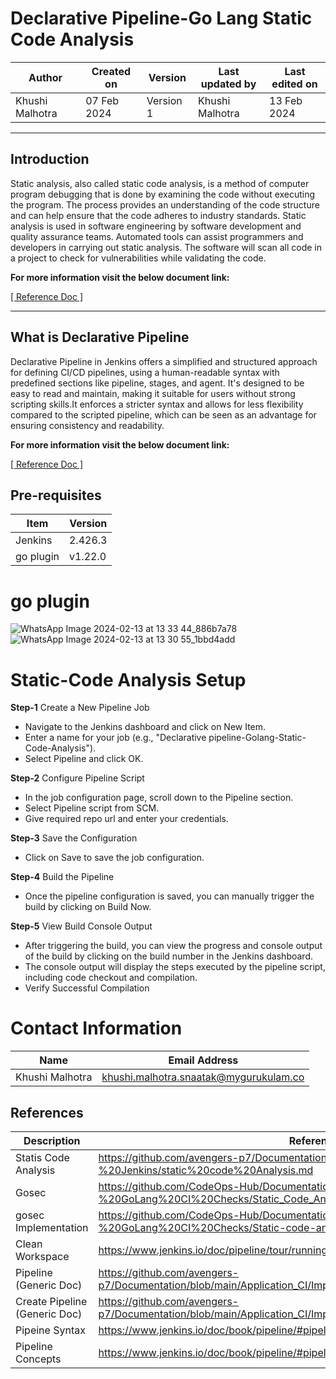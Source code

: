 # Declarative Pipeline-Go Lang Static Code Analysis

|   Author        |  Created on   |  Version   | Last updated by  | Last edited on |
| --------------- | --------------| -----------|----------------- | -------------- |
| Khushi Malhotra |  07 Feb 2024  |  Version 1 | Khushi Malhotra  | 13 Feb 2024    |
***
## Introduction
Static analysis, also called static code analysis, is a method of computer program debugging that is done by examining the code without executing the program. The process provides an understanding of the code structure and can help ensure that the code adheres to industry standards. Static analysis is used in software engineering by software development and quality assurance teams. Automated tools can assist programmers and developers in carrying out static analysis. The software will scan all code in a project to check for vulnerabilities while validating the code.

**For more information visit the below document link:**

[\[ Reference Doc \]](https://github.com/avengers-p7/Documentation/blob/main/Application_CI/Design/08-%20Jenkins/static%20code%20Analysis.md)

***
## What is Declarative Pipeline

Declarative Pipeline in Jenkins offers a simplified and structured approach for defining CI/CD pipelines, using a human-readable syntax with predefined sections like pipeline, stages, and agent. It's designed to be easy to read and maintain, making it suitable for users without strong scripting skills.It enforces a stricter syntax and allows for less flexibility compared to the scripted pipeline, which can be seen as an advantage for ensuring consistency and readability.

**For more information visit the below document link:**

[\[ Reference Doc \]](https://github.com/avengers-p7/Documentation/blob/main/Application_CI/Implementation/GenericDoc/jenkinsPipeline.md )

## Pre-requisites
| Item         | Version   |
|--------------|-----------|
| Jenkins      | 2.426.3 |
| go plugin    | v1.22.0 |

# go plugin
![WhatsApp Image 2024-02-13 at 13 33 44_886b7a78](https://github.com/avengers-p7/Documentation/assets/156056460/55c954ee-4937-496d-bff9-6ca2df8cca38)
![WhatsApp Image 2024-02-13 at 13 30 55_1bbd4add](https://github.com/avengers-p7/Documentation/assets/156056460/bb5dce1a-3952-4ebd-a40b-8a41a45375dd)

# Static-Code Analysis Setup 
**Step-1** Create a New Pipeline Job

- Navigate to the Jenkins dashboard and click on New Item.
- Enter a name for your job (e.g., "Declarative pipeline-Golang-Static-Code-Analysis").
- Select Pipeline and click OK.

**Step-2** Configure Pipeline Script

- In the job configuration page, scroll down to the Pipeline section.
- Select Pipeline script from SCM.
- Give required repo url and enter your credentials.

**Step-3** Save the Configuration

- Click on Save to save the job configuration.

**Step-4** Build the Pipeline

- Once the pipeline configuration is saved, you can manually trigger the build by clicking on Build Now.

**Step-5** View Build Console Output

- After triggering the build, you can view the progress and console output of the build by clicking on the build number in the Jenkins dashboard.
- The console output will display the steps executed by the pipeline script, including code checkout and compilation.
- Verify Successful Compilation









# Contact Information
| Name            | Email Address                        |
|-----------------|--------------------------------------|
| Khushi Malhotra | khushi.malhotra.snaatak@mygurukulam.co |


## References

| Description                                   | References  
| --------------------------------------------  | -------------------------------------------------|
| Statis Code Analysis | https://github.com/avengers-p7/Documentation/blob/main/Application_CI/Design/08-%20Jenkins/static%20code%20Analysis.md |
| Gosec | https://github.com/CodeOps-Hub/Documentation/blob/main/Application_CI/Design/05-%20GoLang%20CI%20Checks/Static_Code_Analysis_Go_Language.md |
| gosec Implementation | https://github.com/CodeOps-Hub/Documentation/blob/main/Application_CI/Design/05-%20GoLang%20CI%20Checks/Static-code-analysis-poc.md |
| Clean Workspace | https://www.jenkins.io/doc/pipeline/tour/running-multiple-steps/#finishing-up |
| Pipeline (Generic Doc) | https://github.com/avengers-p7/Documentation/blob/main/Application_CI/Implementation/GenericDoc/jenkinsPipeline.md |
| Create Pipeline (Generic Doc)| https://github.com/avengers-p7/Documentation/blob/main/Application_CI/Implementation/GenericDoc/pipelinePOC.md |
| Pipeine Syntax | https://www.jenkins.io/doc/book/pipeline/#pipeline-syntax-overview |
| Pipeline Concepts | https://www.jenkins.io/doc/book/pipeline/#pipeline-concepts |
